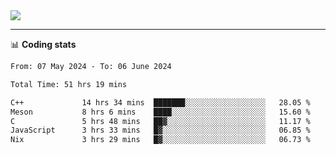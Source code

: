 <picture>
  <source
  srcset="https://github-readme-stats.vercel.app/api?username=sant0s12&show_icons=true&theme=dark"
  media="(prefers-color-scheme: dark)"
  />
  <source
  srcset="https://github-readme-stats.vercel.app/api?username=sant0s12&show_icons=true"
  media="(prefers-color-scheme: light)"
  />
  <img src="https://github-readme-stats.vercel.app/api?username=sant0s12&show_icons=true" />
</picture>

---

📊 **Coding stats**

<!--START_SECTION:waka-->

```txt
From: 07 May 2024 - To: 06 June 2024

Total Time: 51 hrs 19 mins

C++             14 hrs 34 mins  ███████░░░░░░░░░░░░░░░░░░   28.05 %
Meson           8 hrs 6 mins    ████░░░░░░░░░░░░░░░░░░░░░   15.60 %
C               5 hrs 48 mins   ██▓░░░░░░░░░░░░░░░░░░░░░░   11.17 %
JavaScript      3 hrs 33 mins   █▓░░░░░░░░░░░░░░░░░░░░░░░   06.85 %
Nix             3 hrs 29 mins   █▓░░░░░░░░░░░░░░░░░░░░░░░   06.73 %
```

<!--END_SECTION:waka-->
